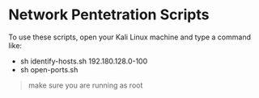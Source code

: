# Network Pentetration Scripts 
To use these scripts, open your Kali Linux machine and type a command like:

- sh identify-hosts.sh 192.180.128.0-100 
- sh open-ports.sh 

> make sure you are running as root






